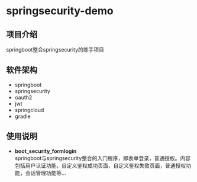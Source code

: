 # springsecurity-demo
## 项目介绍
springboot整合springsecurity的练手项目
## 软件架构
* springboot
* springsecurity
* oauth2
* jwt
* springcloud
* gradle
## 使用说明
* **boot_security_formlogin**    
  springboot与springsecurity整合的入门程序，即表单登录，普通授权。内容包括用户认证功能，自定义鉴权成功页面，自定义鉴权失败页面，普通授权功能，会话管理功能等...
